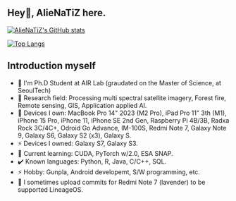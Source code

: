 ## Hey👋, AlieNaTiZ here.

[![AlieNaTiZ's GitHub stats](https://github-readme-stats.vercel.app/api?username=alienatiz&count_private=true&show_icons=true&theme=vue)](https://github.com/alienatiz)

[![Top Langs](https://github-readme-stats.vercel.app/api/top-langs/?username=alienatiz&langs_count=5&layout=compact&theme=vue)](https://github.com/alienatiz?tab=repositories)

<!--
<a href="https://github.com/anuraghazra/github-readme-stats">
  <img align="center" src="https://github-readme-stats.vercel.app/api/top-langs/?username=alienatiz&langs_count=10&layout=compact&cache_seconds=43200&locale=en&theme=dracula" />
</a>
-->

## Introduction myself

- 🔭 I'm Ph.D Student at AIR Lab (graudated on the Master of Science, at SeoulTech)
- 💬 Research field: Processing multi spectral satellite imagery, Forest fire, Remote sensing, GIS, Application applied AI.
- 📱 Devices I own: MacBook Pro 14" 2023 (M2 Pro), iPad Pro 11" 3th (M1), iPhone 15 Pro, iPhone 11, iPhone SE 2nd Gen, Raspberry Pi 4B/3B, Radxa Rock 3C/4C+, Odroid Go Advance, IM-100S, Redmi Note 7, Galaxy Note 9, Galaxy S6, Galaxy S2 (x3), Galaxy S.
- ⚡ Devices I owned: Galaxy S7, Galaxy S3.
- 🌱 Current learning: CUDA, PyTorch w/2.0, ESA SNAP.
- ✔️ Known languages: Python, R, Java, C/C++, SQL.
- ⚡ Hobby: Gunpla, Android developemt, S/W programming, etc.
- 🤔 I sometimes upload commits for Redmi Note 7 (lavender) to be supported LineageOS.

<!--
**alienatiz/alienatiz** is a ✨ _special_ ✨ repository because its `README.md` (this file) appears on your GitHub profile.

Here are some ideas to get you started:

- 🔭 I’m currently working on ...
- 🌱 I’m currently learning ...
- 👯 I’m looking to collaborate on ...
- 🤔 I’m looking for help with ...
- 💬 Ask me about ...
- 📫 How to reach me: ...
- 😄 Pronouns: ...
- ⚡ Fun fact: ...
-->

